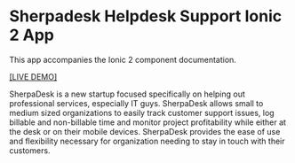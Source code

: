 # Sherpadesk Helpdesk Support Ionic 2 App

This app accompanies the Ionic 2 component documentation. 

[[LIVE DEMO]](http://m.sherpadesk.com/)

SherpaDesk is a new startup focused specifically on helping out professional services, especially IT guys. SherpaDesk allows small to medium sized organizations to easily track customer support issues, log billable and non-billable time and monitor project profitability while either at the desk or on their mobile devices. SherpaDesk provides the ease of use and flexibility necessary for organization needing to stay in touch with their customers.

